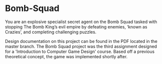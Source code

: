 # Bomb-Squad
You are an explosive specialist secret agent on the Bomb Squad tasked with stopping The Bomb King’s evil empire by defeating enemies, ‘known as Crazies’, and completing challenging puzzles.

Design documentation on this project can be found in the PDF located in the master branch. The Bomb Squad project was the third assignment designed for a 'Introduction to Computer Game Design' course. Based off a previous theoretical concept, the game was implemented shortly after. 
